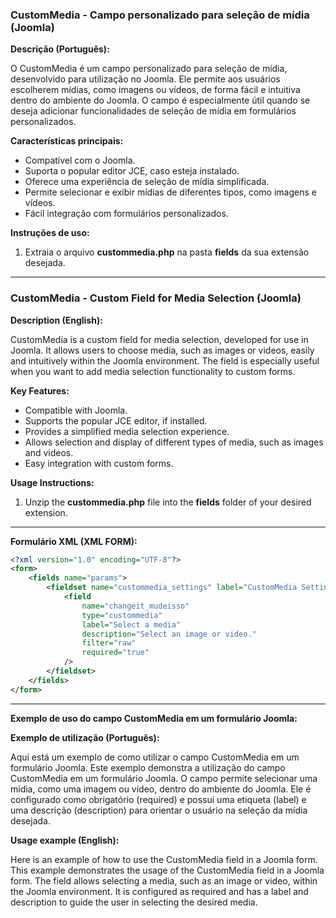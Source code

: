 ### CustomMedia - Campo personalizado para seleção de mídia (Joomla)

**Descrição (Português):**

O CustomMedia é um campo personalizado para seleção de mídia, desenvolvido para utilização no Joomla. Ele permite aos usuários escolherem mídias, como imagens ou vídeos, de forma fácil e intuitiva dentro do ambiente do Joomla. O campo é especialmente útil quando se deseja adicionar funcionalidades de seleção de mídia em formulários personalizados.

**Características principais:**

- Compatível com o Joomla.
- Suporta o popular editor JCE, caso esteja instalado.
- Oferece uma experiência de seleção de mídia simplificada.
- Permite selecionar e exibir mídias de diferentes tipos, como imagens e vídeos.
- Fácil integração com formulários personalizados.

**Instruções de uso:**

1. Extraia o arquivo **custommedia.php** na pasta **fields** da sua extensão desejada.

---

### CustomMedia - Custom Field for Media Selection (Joomla)

**Description (English):**

CustomMedia is a custom field for media selection, developed for use in Joomla. It allows users to choose media, such as images or videos, easily and intuitively within the Joomla environment. The field is especially useful when you want to add media selection functionality to custom forms.

**Key Features:**

- Compatible with Joomla.
- Supports the popular JCE editor, if installed.
- Provides a simplified media selection experience.
- Allows selection and display of different types of media, such as images and videos.
- Easy integration with custom forms.

**Usage Instructions:**

1. Unzip the **custommedia.php** file into the **fields** folder of your desired extension.

---

**Formulário XML (XML FORM):**

```xml
<?xml version="1.0" encoding="UTF-8"?>
<form>
    <fields name="params">
        <fieldset name="custommedia_settings" label="CustomMedia Settings" description="Configure the options for the CustomMedia field.">
            <field
                name="changeit_mudeisso"
                type="custommedia"
                label="Select a media"
                description="Select an image or video."
                filter="raw"
                required="true"
            />
        </fieldset>
    </fields>
</form>
```

---

**Exemplo de uso do campo CustomMedia em um formulário Joomla:**

**Exemplo de utilização (Português):**

Aqui está um exemplo de como utilizar o campo CustomMedia em um formulário Joomla. Este exemplo demonstra a utilização do campo CustomMedia em um formulário Joomla. O campo permite selecionar uma mídia, como uma imagem ou vídeo, dentro do ambiente do Joomla. Ele é configurado como obrigatório (required) e possui uma etiqueta (label) e uma descrição (description) para orientar o usuário na seleção da mídia desejada.

**Usage example (English):**

Here is an example of how to use the CustomMedia field in a Joomla form. This example demonstrates the usage of the CustomMedia field in a Joomla form. The field allows selecting a media, such as an image or video, within the Joomla environment. It is configured as required and has a label and description to guide the user in selecting the desired media.
